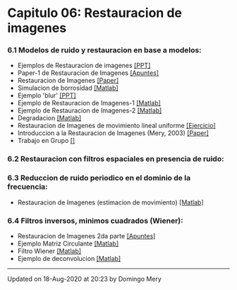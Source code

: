 
# Capitulo 06: Restauracion de imagenes
### 6.1 Modelos de ruido y restauracion en base a modelos:
* Ejemplos de Restauracion de imagenes [[PPT]](https://github.com/domingomery/imagenes/blob/master/clases/Cap06_Restauracion/presentations/IMG06_Examples.pptx)
* Paper-1 de Restauracion de Imagenes [[Apuntes]](https://github.com/domingomery/imagenes/blob/master/clases/Cap06_Restauracion/presentations/IMG06_ImageRestoration.pdf)
* Restauracion de Imagenes [[Paper]](https://github.com/domingomery/imagenes/blob/master/clases/Cap06_Restauracion/presentations/IMG06_ImageRestorarion_Paper.pdf)
* Simulacion de borrosidad [[Matlab]](https://github.com/domingomery/imagenes/blob/master/clases/Cap06_Restauracion/matlab/IMG06_blur.m)
* Ejemplo 'blur' [[PPT]](https://github.com/domingomery/imagenes/blob/master/clases/Cap06_Restauracion/presentations/IMG06_EjemploBlur.pptx)
* Ejemplo de Restauracion de Imagenes-1 [[Matlab]](https://github.com/domingomery/imagenes/blob/master/clases/Cap06_Restauracion/matlab/IMG06_minio.m)
* Ejemplo de Restauracion de Imagenes-2 [[Matlab]](https://github.com/domingomery/imagenes/blob/master/clases/Cap06_Restauracion/matlab/IMG06_EjemploMinio.m)
* Degradacion [[Matlab]](https://github.com/domingomery/imagenes/blob/master/clases/Cap06_Restauracion/matlab/IMG06_Degradation_2pixels.m)
* Restauracion de Imagenes de movimiento lineal uniforme [[Ejercicio]](https://github.com/domingomery/imagenes/blob/master/clases/Cap06_Restauracion/presentations/IMG06_Restauracion_parte_1.pdf)
* Introduccion a la Restauracion de Imagenes (Mery, 2003) [[Paper]](https://github.com/domingomery/imagenes/blob/master/clases/Cap06_Restauracion/papers/IMG06_CLEI_paper.pdf)
* Trabajo en Grupo [[]](https://github.com/domingomery/imagenes/blob/master/clases/Cap06_Restauracion//)
### 6.2 Restauracion con filtros espaciales en presencia de ruido:
### 6.3 Reduccion de ruido periodico en el dominio de la frecuencia:
* Restauracion de Imagenes (estimacion de movimiento) [[Matlab]](https://github.com/domingomery/imagenes/blob/master/clases/Cap06_Restauracion/matlab/IMG06_Estimation_n.m)
### 6.4 Filtros inversos, minimos cuadrados (Wiener):
* Restauracion de Imagenes 2da parte [[Apuntes]](https://github.com/domingomery/imagenes/blob/master/clases/Cap06_Restauracion/presentations/IMG06_Restauracion_parte_2.pdf)
* Ejemplo Matriz Circulante [[Matlab]](https://github.com/domingomery/imagenes/blob/master/clases/Cap06_Restauracion/matlab/IMG06_EjemploCirculante.m)
* Filtro Wiener [[Matlab]](https://github.com/domingomery/imagenes/blob/master/clases/Cap06_Restauracion/matlab/IMG06_WienerFilter.m)
* Ejemplo de deconvolucion [[Matlab]](https://github.com/domingomery/imagenes/blob/master/clases/Cap06_Restauracion/matlab/IMG06_EjemploDeconvolution.m)
---


Updated on 18-Aug-2020 at 20:23 by Domingo Mery
